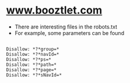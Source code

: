 # www.booztlet.com

- There are interesting files in the robots.txt
- For example, some parameters can be found

```console

Disallow: *?*group=* 
Disallow: *?*navId=* 
Disallow: *?*ps=* 
Disallow: *?*path=* 
Disallow: *?*page=* 
Disallow: *?*sNavId=* 

```

